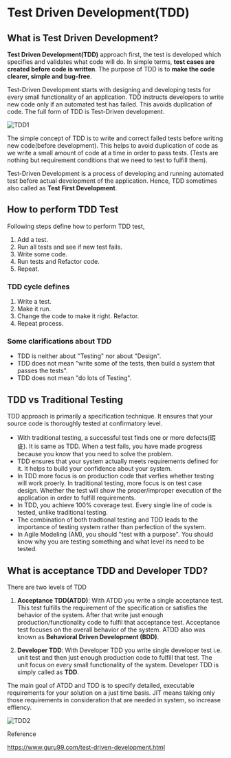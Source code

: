 # Test Driven Development(TDD)

## What is Test Driven Development?

**Test Driven Development(TDD)** approach first, the test is developed which specifies and validates what code will do. In simple terms, **test cases are created before code is written**. The purpose of TDD is to **make the code clearer, simple and bug-free**.

Test-Driven Development starts with designing and developing tests for every small functionality of an application. TDD instructs developers to write new code only if an automated test has failed. This avoids duplication of code. The full form of TDD is Test-Driven development.

![TDD1](https://www.guru99.com/images/8-2016/081216_0811_TestDrivenD1.png)

The simple concept of TDD is to write and correct failed tests before writing new code(before development). This helps to avoid duplication of code as we write a small amount of code at a time in order to pass tests. (Tests are nothing but requirement conditions that we need to test to fulfill them).

Test-Driven Development is a process of developing and running automated test before actual development of the application. Hence, TDD sometimes also called as **Test First Development**.

## How to perform TDD Test

Following steps define how to perform TDD test,

1. Add a test.
2. Run all tests and see if new test fails.
3. Write some code.
4. Run tests and Refactor code.
5. Repeat.

### TDD cycle defines

1. Write a test.
2. Make it run.
3. Change the code to make it right. Refactor.
4. Repeat process.

### Some clarifications about TDD

* TDD is neither about "Testing" nor about "Design".
* TDD does not mean "write some of the tests, then build a system that passes the tests".
* TDD does not mean "do lots of Testing".

## TDD vs Traditional Testing

TDD approach is primarily a specification technique. It ensures that your source code is thoroughly tested at confirmatory level.

* With traditional testing, a successful test finds one or more defects(瑕疵). It is same as TDD. When a test fails, you have made progress because you know that you need to solve the problem.
* TDD ensures that your system actually meets requirements defined for it. It helps to build your confidence about your system.
* In TDD more focus is on production code that verfies whether testing will work proerly. In traditional testing, more focus is on test case design. Whether the test will show the proper/improper execution of the application in order to fulfill requirements.
* In TDD, you achieve 100% coverage test. Every single line of code is tested, unlike traditional testing.
* The combination of both tradtional testing and TDD leads to the importance of testing system rather than perfection of the system.
* In Agile Modeling (AM), you should "test with a purpose". You should know why you are testing something and what level its need to be tested. 

## What is acceptance TDD and Developer TDD?

There are two levels of TDD

1. **Acceptance TDD(ATDD)**: With ATDD you write a single acceptance test. This test fulfills the requirement of the specification or satisfies the behavior of the system. After that write just enough production/functionality code to fulfil that acceptance test. Acceptance test focuses on the overall behavior of the system. ATDD also was known as **Behavioral Driven Development (BDD)**.

2. **Developer TDD**: With Developer TDD you write single developer test i.e. unit test and then just enough production code to fulfill that test. The unit focus on every small functionality of the system. Developer TDD is simply called as **TDD**.

The main goal of ATDD and TDD is to specify detailed, executable requirements for your solution on a just time basis. JIT means taking only those requirements in consideration that are needed in system, so increase effiency.

![TDD2](https://www.guru99.com/images/8-2016/081216_0811_TestDrivenD3.png)



Reference 

https://www.guru99.com/test-driven-development.html